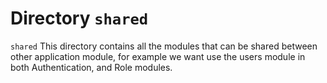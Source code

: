 # Directory `shared`

`shared` This directory contains all the modules that can be shared between other application module, for example we want use the users module in both Authentication, and Role modules.
